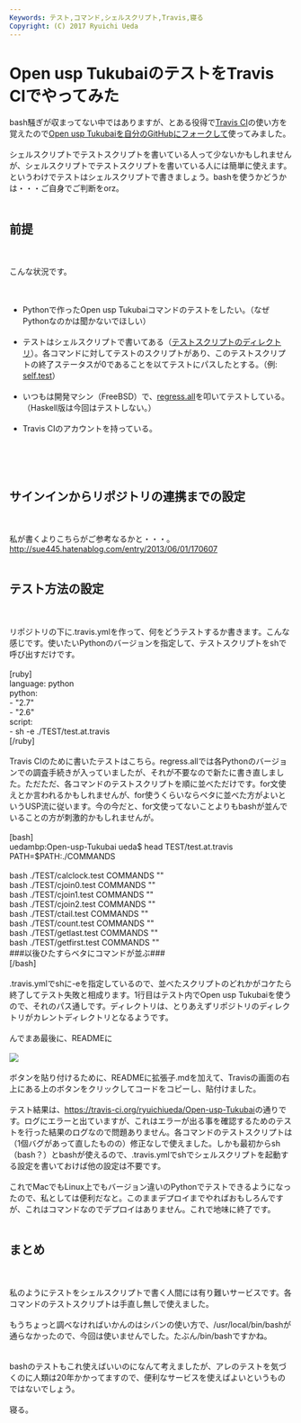 ```yaml
---
Keywords: テスト,コマンド,シェルスクリプト,Travis,寝る
Copyright: (C) 2017 Ryuichi Ueda
---
```


# Open usp TukubaiのテストをTravis CIでやってみた
bash騒ぎが収まってない中ではありますが、とある役得で<a href="https://travis-ci.org/" target="_blank">Travis CI</a>の使い方を覚えたので<a href="https://github.com/ryuichiueda/Open-usp-Tukubai" target="_blank">Open usp Tukubaiを自分のGitHubにフォークして</a>使ってみました。<br />
<br />
シェルスクリプトでテストスクリプトを書いている人って少ないかもしれませんが、シェルスクリプトでテストスクリプトを書いている人には簡単に使えます。というわけでテストはシェルスクリプトで書きましょう。bashを使うかどうかは・・・ご自身でご判断をorz。<br />
<br />
<h2>前提</h2><br />
<br />
こんな状況です。<br />
<br />
<ul><br />
 <li>Pythonで作ったOpen usp Tukubaiコマンドのテストをしたい。（なぜPythonなのかは聞かないでほしい）</li><br />
 <li>テストはシェルスクリプトで書いてある（<a href="https://github.com/ryuichiueda/Open-usp-Tukubai/tree/master/TEST" target="_blank">テストスクリプトのディレクトリ</a>）。各コマンドに対してテストのスクリプトがあり、このテストスクリプトの終了ステータスが0であることを以てテストにパスしたとする。（例: <a href="https://github.com/ryuichiueda/Open-usp-Tukubai/blob/master/TEST/self.test" target="_blank">self.test</a>）</li><br />
 <li>いつもは開発マシン（FreeBSD）で、<a href="https://github.com/ryuichiueda/Open-usp-Tukubai/blob/master/TEST/regress.all" target="_blank">regress.all</a>を叩いてテストしている。（Haskell版は今回はテストしない。）</li><br />
 <li>Travis CIのアカウントを持っている。</li><br />
</ul><br />
<br />
<h2>サインインからリポジトリの連携までの設定</h2><br />
<br />
私が書くよりこちらがご参考なるかと・・・。<a href="http://sue445.hatenablog.com/entry/2013/06/01/170607" target="_blank">http://sue445.hatenablog.com/entry/2013/06/01/170607</a><br />
<br />
<h2>テスト方法の設定</h2><br />
<br />
リポジトリの下に.travis.ymlを作って、何をどうテストするか書きます。こんな感じです。使いたいPythonのバージョンを指定して、テストスクリプトをshで呼び出すだけです。<br />
<br />
[ruby]<br />
language: python<br />
python:<br />
 - &quot;2.7&quot;<br />
 - &quot;2.6&quot;<br />
script: <br />
 - sh -e ./TEST/test.at.travis<br />
[/ruby]<br />
<br />
Travis CIのために書いたテストはこちら。regress.allでは各Pythonのバージョンでの調査手続きが入っていましたが、それが不要なので新たに書き直しました。ただただ、各コマンドのテストスクリプトを順に並べただけです。for文使えとか言われるかもしれませんが、for使うくらいならベタに並べた方がよいというUSP流に従います。今の今だと、for文使ってないことよりもbashが並んでいることの方が刺激的かもしれませんが。<br />
<br />
[bash]<br />
uedambp:Open-usp-Tukubai ueda$ head TEST/test.at.travis <br />
PATH=$PATH:./COMMANDS<br />
<br />
bash ./TEST/calclock.test COMMANDS &quot;&quot;<br />
bash ./TEST/cjoin0.test COMMANDS &quot;&quot;<br />
bash ./TEST/cjoin1.test COMMANDS &quot;&quot;<br />
bash ./TEST/cjoin2.test COMMANDS &quot;&quot;<br />
bash ./TEST/ctail.test COMMANDS &quot;&quot;<br />
bash ./TEST/count.test COMMANDS &quot;&quot;<br />
bash ./TEST/getlast.test COMMANDS &quot;&quot;<br />
bash ./TEST/getfirst.test COMMANDS &quot;&quot;<br />
###以後ひたすらベタにコマンドが並ぶ###<br />
[/bash]<br />
<br />
.travis.ymlでshに-eを指定しているので、並べたスクリプトのどれかがコケたら終了してテスト失敗と相成ります。1行目はテスト内でOpen usp Tukubaiを使うので、それのパス通しです。ディレクトリは、とりあえずリポジトリのディレクトリがカレントディレクトリとなるようです。<br />
<br />
んでまあ最後に、READMEに<br />
<br />
<img src="https://travis-ci.org/ryuichiueda/Open-usp-Tukubai.svg?branch=master" /><br />
<br />
ボタンを貼り付けるために、READMEに拡張子.mdを加えて、Travisの画面の右上にある上のボタンをクリックしてコードをコピーし、貼付けました。<br />
<br />
テスト結果は、<a href="https://travis-ci.org/ryuichiueda/Open-usp-Tukubai" target="_blank">https://travis-ci.org/ryuichiueda/Open-usp-Tukubai</a>の通りです。ログにエラーと出ていますが、これはエラーが出る事を確認するためのテストを行った結果のログなので問題ありません。各コマンドのテストスクリプトは（1個バグがあって直したものの）修正なしで使えました。しかも最初からsh（bash？）とbashが使えるので、.travis.ymlでshでシェルスクリプトを起動する設定を書いておけば他の設定は不要です。<br />
<br />
これでMacでもLinux上でもバージョン違いのPythonでテストできるようになったので、私としては便利だなと。このままデプロイまでやればおもしろんですが、これはコマンドなのでデプロイはありません。これで地味に終了です。<br />
<br />
<h2>まとめ</h2><br />
<br />
私のようにテストをシェルスクリプトで書く人間には有り難いサービスです。各コマンドのテストスクリプトは手直し無しで使えました。<br />
<br />
もうちょっと調べなければいかんのはシバンの使い方で、/usr/local/bin/bashが通らなかったので、今回は使いませんでした。たぶん/bin/bashですかね。<br />
<br />
<br />
bashのテストもこれ使えばいいのになんて考えましたが、アレのテストを気づくのに人類は20年かかってますので、便利なサービスを使えばよいというものではないでしょう。<br />
<br />
寝る。<br />

